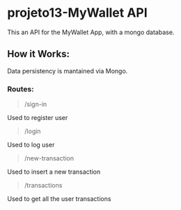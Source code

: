 # projeto13-MyWallet API

This an API for the MyWallet App, with a mongo database.

## How it Works:

Data persistency is mantained via Mongo.

### Routes:

> /sign-in

Used to register user

> /login

Used to log user

> /new-transaction

Used to insert a new transaction

> /transactions

Used to get all the user transactions

